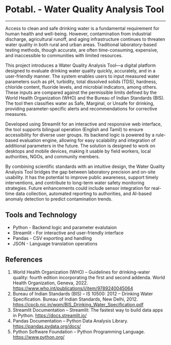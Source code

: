 # Potabl. - Water Quality Analysis Tool
---
Access to clean and safe drinking water is a fundamental requirement for human health and well-being. However, contamination from industrial discharge, agricultural runoff, and aging infrastructure continues to threaten water quality in both rural and urban areas. Traditional laboratory-based testing methods, though accurate, are often time-consuming, expensive, and inaccessible to communities with limited resources.

This project introduces a Water Quality Analysis Tool—a digital platform designed to evaluate drinking water quality quickly, accurately, and in a user-friendly manner. The system enables users to input measured water parameters such as pH, turbidity, total dissolved solids (TDS), hardness, chloride content, fluoride levels, and microbial indicators, among others. These inputs are compared against the permissible limits defined by the World Health Organization (WHO) and the Bureau of Indian Standards (BIS). The tool then classifies water as Safe, Marginal, or Unsafe for drinking, providing parameter-specific alerts and recommendations for corrective measures.

Developed using Streamlit for an interactive and responsive web interface, the tool supports bilingual operation (English and Tamil) to ensure accessibility for diverse user groups. Its backend logic is powered by a rule-based evaluation engine, allowing for easy scalability and integration of additional parameters in the future. The solution is designed to work on desktops and mobile devices, making it usable by field workers, local authorities, NGOs, and community members.

By combining scientific standards with an intuitive design, the Water Quality Analysis Tool bridges the gap between laboratory precision and on-site usability. It has the potential to improve public awareness, support timely interventions, and contribute to long-term water safety monitoring strategies. Future enhancements could include sensor integration for real-time data collection, automated reporting to authorities, and AI-based anomaly detection to predict contamination trends.

Tools and Technology
---
- Python - Backend logic and parameter evalutaion
- Streamlit - For interactive and user-friendly interface
- Pandas - CSV exporting and handling 
- JSON - Language translation operations

References
---
1.	World Health Organization (WHO) – Guidelines for drinking-water quality: fourth edition incorporating the first and second addenda. World Health Organization, Geneva, 2022. https://www.who.int/publications/i/item/9789240045064
2.	Bureau of Indian Standards (BIS) – IS 10500: 2012 – Drinking Water Specification. Bureau of Indian Standards, New Delhi, 2012. https://cpcb.nic.in/wqm/BIS_Drinking_Water_Specification.pdf
3.	Streamlit Documentation – Streamlit: The fastest way to build data apps in Python. https://docs.streamlit.io/
4.	Pandas Documentation – Python Data Analysis Library. https://pandas.pydata.org/docs/
5.	Python Software Foundation – Python Programming Language. https://www.python.org/
